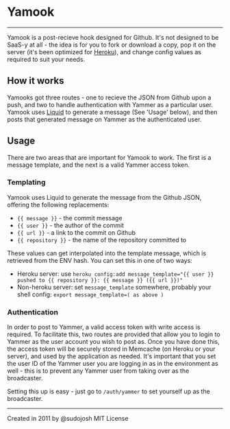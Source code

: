 # Yamook #
----

Yamook is a post-recieve hook designed for Github. It's not designed to be SaaS-y at all - the idea is for you to fork or download a copy, pop it on the server (it's been optimized for [Heroku](http://heroku.com)), and change config values as required to suit your needs.

## How it works ##

Yamooks got three routes - one to recieve the JSON from Github upon a push, and two to handle authentication with Yammer as a particular user. Yamook uses [Liquid](https://github.com/Shopify/liquid) to generate a message (See 'Usage' below), and then posts that generated message on Yammer as the authenticated user.

## Usage ##

There are two areas that are important for Yamook to work. The first is a message template, and the next is a valid Yammer access token. 

### Templating ###

Yamook uses Liquid to generate the message from the Github JSON, offering the following replacements:
* `{{ message }}` - the commit message
* `{{ user }}` - the author of the commit
* `{{ url }}` - a link to the commit on Github
* `{{ repository }}` - the name of the repository committed to

These values can get interpolated into the template message, which is retrieved from the ENV hash. You can set this in one of two ways:
* Heroku server: use `heroku config:add message_template="{{ user }} pushed to {{ repository }}: {{ message }} ({{ url }})"`
* Non-heroku server: set `message_template` somewhere, probably your shell config: `export message_template=( as above )`

### Authentication ###

In order to post to Yammer, a valid access token with write access is required. To facilitate this, two routes are provided that allow you to login to Yammer as the user account you wish to post as. Once you have done this, the access token will be securely stored in Memcache (on Heroku or your server), and used by the application as needed. It's important that you set the user ID of the Yammer user you are logging in as in the environment as well - this is to prevent any Yammer user from taking over as the broadcaster.

Setting this up is easy - just go to `/auth/yammer` to set yourself up as the broadcaster.


---

Created in 2011 by @sudojosh
MIT License

